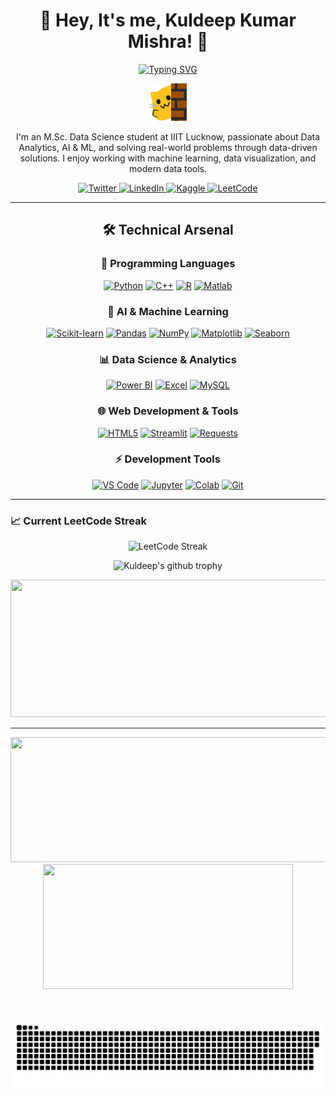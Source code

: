 <div align="center">
  
# 🌟 Hey, It's me, Kuldeep Kumar Mishra! 🌟

[![Typing SVG](https://readme-typing-svg.demolab.com?font=Fira+Code&size=24&duration=3000&pause=1000&color=00FF00&center=true&vCenter=true&random=false&width=600&lines=M.Sc.+Data+Science+Student;Data+Analyst+Intern;AI+%26+ML+Enthusiast;Problem+Solver;Creative+Coder)](https://git.io/typing-svg)

<img src="https://github.com/kuldeepmishra92/kuldeepmishra92/blob/main/meow_wave_peak.png" height="60"/>

</div>

<div align="center">
  
I'm an M.Sc. Data Science student at IIIT Lucknow, passionate about Data Analytics, AI & ML, and solving real-world problems through data-driven solutions. I enjoy working with machine learning, data visualization, and modern data tools.  

<p align="center">
  <a href="https://x.com/">
    <img src="https://img.shields.io/twitter/follow/?style=for-the-badge&logo=twitter&color=1DA1F2&logoColor=white" alt="Twitter"/>
  </a>
  <a href="https://www.linkedin.com/in/kuldeep-mishra-6a8866324/">
    <img src="https://img.shields.io/badge/LinkedIn-Connect-blue?style=for-the-badge&logo=linkedin" alt="LinkedIn"/>
  </a>
  <a href="https://www.kaggle.com/">
    <img src="https://img.shields.io/badge/Kaggle-Explorer-20BEFF?style=for-the-badge&logo=kaggle" alt="Kaggle"/>
  </a>
  <a href="https://leetcode.com/">
    <img src="https://img.shields.io/badge/LeetCode-Profile-FFA116?style=for-the-badge&logo=leetcode" alt="LeetCode"/>
  </a>
</p>

</div>

---

<div align="center">

## 🛠 Technical Arsenal

### 🌟 Programming Languages
<p align="center">
  <a href="#"><img src="https://img.shields.io/badge/Python-3776AB?style=for-the-badge&logo=python&logoColor=white" alt="Python"/></a>
  <a href="#"><img src="https://img.shields.io/badge/C++-00599C?style=for-the-badge&logo=cplusplus&logoColor=white" alt="C++"/></a>
  <a href="#"><img src="https://img.shields.io/badge/R-276DC3?style=for-the-badge&logo=r&logoColor=white" alt="R"/></a>
  <a href="#"><img src="https://img.shields.io/badge/Matlab-0076A8?style=for-the-badge&logo=mathworks&logoColor=white" alt="Matlab"/></a>
</p>

### 🧠 AI & Machine Learning
<p align="center">
  <a href="#"><img src="https://img.shields.io/badge/scikit--learn-F7931E?style=for-the-badge&logo=scikit-learn&logoColor=white" alt="Scikit-learn"/></a>
  <a href="#"><img src="https://img.shields.io/badge/Pandas-150458?style=for-the-badge&logo=pandas&logoColor=white" alt="Pandas"/></a>
  <a href="#"><img src="https://img.shields.io/badge/NumPy-013243?style=for-the-badge&logo=numpy&logoColor=white" alt="NumPy"/></a>
  <a href="#"><img src="https://img.shields.io/badge/Matplotlib-11557c?style=for-the-badge&logo=python&logoColor=white" alt="Matplotlib"/></a>
  <a href="#"><img src="https://img.shields.io/badge/Seaborn-3776AB?style=for-the-badge&logo=python&logoColor=white" alt="Seaborn"/></a>
</p>

### 📊 Data Science & Analytics
<p align="center">
  <a href="#"><img src="https://img.shields.io/badge/PowerBI-F2C811?style=for-the-badge&logo=powerbi&logoColor=black" alt="Power BI"/></a>
  <a href="#"><img src="https://img.shields.io/badge/Advanced%20Excel-217346?style=for-the-badge&logo=microsoft-excel&logoColor=white" alt="Excel"/></a>
  <a href="#"><img src="https://img.shields.io/badge/MySQL-4479A1?style=for-the-badge&logo=mysql&logoColor=white" alt="MySQL"/></a>
</p>

### 🌐 Web Development & Tools
<p align="center">
  <a href="#"><img src="https://img.shields.io/badge/HTML5-E34F26?style=for-the-badge&logo=html5&logoColor=white" alt="HTML5"/></a>
  <a href="#"><img src="https://img.shields.io/badge/Streamlit-FF4B4B?style=for-the-badge&logo=streamlit&logoColor=white" alt="Streamlit"/></a>
  <a href="#"><img src="https://img.shields.io/badge/Requests-2CA5E0?style=for-the-badge&logo=python&logoColor=white" alt="Requests"/></a>
</p>

### ⚡ Development Tools
<p align="center">
  <a href="#"><img src="https://img.shields.io/badge/VS_Code-007ACC?style=for-the-badge&logo=visual-studio-code&logoColor=white" alt="VS Code"/></a>
  <a href="#"><img src="https://img.shields.io/badge/Jupyter-F37626?style=for-the-badge&logo=jupyter&logoColor=white" alt="Jupyter"/></a>
  <a href="#"><img src="https://img.shields.io/badge/Colab-F9AB00?style=for-the-badge&logo=google-colab&logoColor=white" alt="Colab"/></a>
  <a href="#"><img src="https://img.shields.io/badge/Git-F05032?style=for-the-badge&logo=git&logoColor=white" alt="Git"/></a>
</p>

</div>

---

### 📈 Current LeetCode Streak
<div>
  <p align="center">
    <img src="https://leetcode-stats.vercel.app/api?username=kuldeepmishra92&theme=dark" alt="LeetCode Streak" />
  </p>
</div>

<div align="center">
  <img src="https://github-profile-trophy.vercel.app/?username=kuldeepmishra92&theme=darkhub&row=1&no-bg=true" alt="Kuldeep's github trophy">
</div>

<p align="center">
  <img width="800" height="220" src="https://streak-stats.demolab.com?user=kuldeepmishra92&theme=highcontrast&hide_border=true&border_radius=5&card_width=800">
</p>

---

<p align="center">
  <img width="600" height="200" src="https://github-readme-stats.vercel.app/api?username=kuldeepmishra92&show_icons=true&theme=vision-friendly-dark">
  <img width="400" height="200" src="https://github-readme-stats.vercel.app/api/top-langs/?username=kuldeepmishra92&size_weight=0.0005&count_weight=0.3&layout=compact&theme=vision-friendly-dark">
</p>
 
<div id="header" align="center">
  <img src="https://komarev.com/ghpvc/?username=kuldeepmishra92&style=for-the-badge&color=orange" alt=""/>
</div>

<p align="center">
 <img width="1000" src="github-snake.svg" alt="snake"/>
</p>
